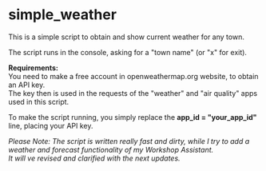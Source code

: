 # simple_weather
This is a simple script to obtain and show current weather for any town.

The script runs in the console, asking for a "town name" (or "x" for exit).

<b>Requirements:</b><br>
You need to make a free account in openweathermap.org website, to obtain an API key.<br>
The key then is used in the requests of the "weather" and "air quality" apps used in this script.

To make the script running, you simply replace the <b>app_id = "your_app_id"</b> line, placing your API key.

<i>Please Note:
The script is written really fast and dirty, while I try to add a weather and forecast functionality of my Workshop Assistant.<br>
It will ve revised and clarified with the next updates.</i>
